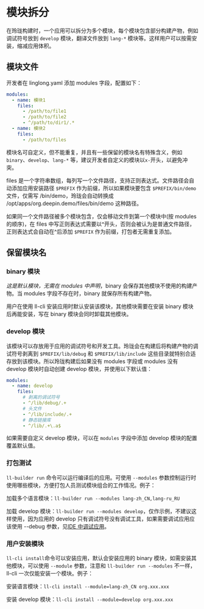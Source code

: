 <!--
SPDX-FileCopyrightText: 2023 UnionTech Software Technology Co., Ltd.

SPDX-License-Identifier: LGPL-3.0-or-later
-->

# 模块拆分

在玲珑构建时，一个应用可以拆分为多个模块，每个模块包含部分构建产物，例如调试符号放到 `develop` 模块，翻译文件放到 `lang-*` 模块等。这样用户可以按需安装，缩减应用体积。

## 模块文件

开发者在 linglong.yaml 添加 modules 字段，配置如下：

```yaml
modules:
  - name: 模块1
    files:
      - /path/to/file1
      - /path/to/file2
      - ^/path/to/dir1/.*
  - name: 模块2
    files:
      - /path/to/files
```

模块名可自定义，但不能重复，并且有一些保留的模块名有特殊含义，例如 `binary`、`develop`、`lang-*` 等，建议开发者自定义的模块以`x-`开头，以避免冲突。

files 是一个字符串数组，每列写一个文件路径，支持正则表达式。文件路径会自动添加应用安装路径 `$PREFIX` 作为前缀，所以如果模块要包含 `$PREFIX/bin/demo` 文件，仅需写 /bin/demo，玲珑会自动转换成 /opt/apps/org.deepin.demo/files/bin/demo 这种路径。

如果同一个文件路径被多个模块包含，仅会移动文件到第一个模块中(按 modules 的顺序)，在 files 中写正则表达式需要以^开头，否则会被认为是普通文件路径，正则表达式会自动在^后添加 `$PREFIX` 作为前缀，打包者无需重复添加。

## 保留模块名

### binary 模块

_这是默认模块，无需在 modules 中声明_，binary 会保存其他模块不使用的构建产物。当 modules 字段不存在时，binary 就保存所有构建产物。

用户在使用 ll-cli 安装应用时默认安装该模块，其他模块需要在安装 binary 模块后再能安装，写在 binary 模块会同时卸载其他模块。

### develop 模块

该模块可以存放用于应用的调试符号和开发工具。玲珑会在构建后将构建产物的调试符号剥离到 `$PREFIX/lib/debug` 和 `$PREFIX/lib/include` 这些目录就特别合适存放到该模块。所以玲珑构建后如果没有 modules 字段或 modules 没有 develop 模块时自动创建 develop 模块，并使用以下默认值：

```yaml
modules:
  - name: develop
    files:
      # 剥离的调试符号
      - ^/lib/debug/.+
      # 头文件
      - ^/lib/include/.+
      # 静态链接库
      - ^/lib/.+\.a$
```

如果需要自定义 develop 模块，可以在 `modules` 字段中添加 develop 模块的配置覆盖默认值。

### 打包测试

`ll-builder run` 命令可以运行编译后的应用。可使用 `--modules` 参数控制运行时使用哪些模块，方便打包人员测试模块组合的工作情况。例子：

加载多个语言模块：`ll-builder run --modules lang-zh_CN,lang-ru_RU`

加载 develop 模块：`ll-builder run --modules develop`，仅作示例，不建议这样使用，因为应用的 develop 只有调试符号没有调试工具，如果需要调试应用应该使用 --debug 参数，见[IDE 中调试应用](../debug/debug.html)。

### 用户安装模块

`ll-cli install`命令可以安装应用，默认会安装应用的 binary 模块，如需安装其他模块，可以使用 `--module` 参数，注意和 `ll-builder run --modules` 不一样，ll-cli 一次仅能安装一个模块。例子：

安装语言模块：`ll-cli install --module=lang-zh_CN org.xxx.xxx`

安装 develop 模块：`ll-cli install --module=develop org.xxx.xxx`
